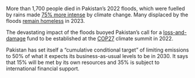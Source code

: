More than 1,700 people died in Pakistan’s 2022 floods, which were fuelled by rains made [75% more intense](https://www.carbonbrief.org/climate-change-likely-increased-extreme-rainfall-that-led-to-pakistan-flooding/) by climate change. Many displaced by the floods [remain homeless](https://www.theguardian.com/global-development/2023/feb/08/pakistan-families-hungry-and-homeless-floods) in 2023.

The devastating impact of the floods buoyed Pakistan’s call for a [loss-and-damage](https://interactive.carbonbrief.org/q-a-should-developed-nations-pay-for-loss-and-damage-from-climate-change/) fund to be established at the [COP27](https://www.carbonbrief.org/cop27-key-outcomes-agreed-at-the-un-climate-talks-in-sharm-el-sheikh/) climate summit in 2022.

Pakistan has set itself a “cumulative conditional target” of limiting emissions to 50% of what it expects its business-as-usual levels to be in 2030. It says that 15% will be met by its own resources and 35% is subject to international financial support.

